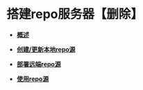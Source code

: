 # 搭建repo服务器【删除】<a name="ZH-CN_TOPIC_0183134999"></a>

-   **[概述](概述.md)**  

-   **[创建/更新本地repo源](创建-更新本地repo源.md)**  

-   **[部署远端repo源](部署远端repo源.md)**  

-   **[使用repo源](使用repo源.md)**  


